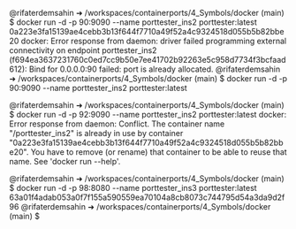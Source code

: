 @rifaterdemsahin ➜ /workspaces/containerports/4_Symbols/docker (main) $ docker run -d -p 90:9090 --name porttester_ins2 porttester:latest
0a223e3fa15139ae4cebb3b13f644f7710a49f52a4c9324518d055b5b82bbe20
docker: Error response from daemon: driver failed programming external connectivity on endpoint porttester_ins2 (f694ea3637231760c0ed7cc9b50e7ee41702b92263e5c958d7734f3bcfaad612): Bind for 0.0.0.0:90 failed: port is already allocated.
@rifaterdemsahin ➜ /workspaces/containerports/4_Symbols/docker (main) $ docker run -d -p 90:9090 --name porttester_ins2 porttester:latest


@rifaterdemsahin ➜ /workspaces/containerports/4_Symbols/docker (main) $ docker run -d -p 92:9090 --name porttester_ins2 porttester:latest
docker: Error response from daemon: Conflict. The container name "/porttester_ins2" is already in use by container "0a223e3fa15139ae4cebb3b13f644f7710a49f52a4c9324518d055b5b82bbe20". You have to remove (or rename) that container to be able to reuse that name.
See 'docker run --help'.



@rifaterdemsahin ➜ /workspaces/containerports/4_Symbols/docker (main) $ docker run -d -p 98:8080 --name porttester_ins3 porttester:latest
63a01f4adab053a0f7f155a590559ea70104a8cb8073c744795d54a3da9d2f96
@rifaterdemsahin ➜ /workspaces/containerports/4_Symbols/docker (main) $ 